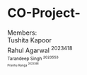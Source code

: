# CO-Project-

Members:<br />
Tushita Kapoor  <br />
Rahul Agarwal <sup>2023418<sup>  <br />
Tarandeep Singh <sup>2023553<sup>  <br />
Pranhu Ranga <sup>2023386<sup>  <br />
